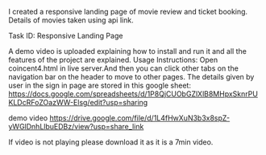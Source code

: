 I created a responsive landing page of movie review and ticket booking. Details of movies taken using api link.

Task ID: Responsive Landing Page 

A demo video is uploaded explaining how to install and run it and all the features of the project are explained. Usage Instructions: Open coincent4.html in live server.And then you can click other tabs on the navigation bar on the header to move to other pages. The details given by user in the sign in page are stored in this google sheet: https://docs.google.com/spreadsheets/d/1P8QjCUObGZlXlB8MHpxSknrPUKLDcRFoZOazWW-Elsg/edit?usp=sharing

demo video https://drive.google.com/file/d/1L4fHwXuN3b3x8spZ-yWGlDnhLlbuEDBz/view?usp=share_link

If video is not playing please download it as it is a 7min video.
